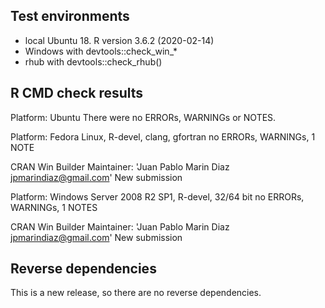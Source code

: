 
## Test environments
* local Ubuntu 18. R version 3.6.2 (2020-02-14)
* Windows with devtools::check_win_*
* rhub with devtools::check_rhub()

## R CMD check results


Platform: 	Ubuntu
There were no ERRORs, WARNINGs or NOTES.

Platform: 	Fedora Linux, R-devel, clang, gfortran
no ERRORs, WARNINGs, 1 NOTE

CRAN Win Builder 
Maintainer: 'Juan Pablo Marin Diaz <jpmarindiaz@gmail.com>'
New submission


Platform: 	Windows Server 2008 R2 SP1, R-devel, 32/64 bit
no ERRORs, WARNINGs, 1 NOTES

CRAN Win Builder 
Maintainer: 'Juan Pablo Marin Diaz <jpmarindiaz@gmail.com>'
New submission



## Reverse dependencies

This is a new release, so there are no reverse dependencies.


